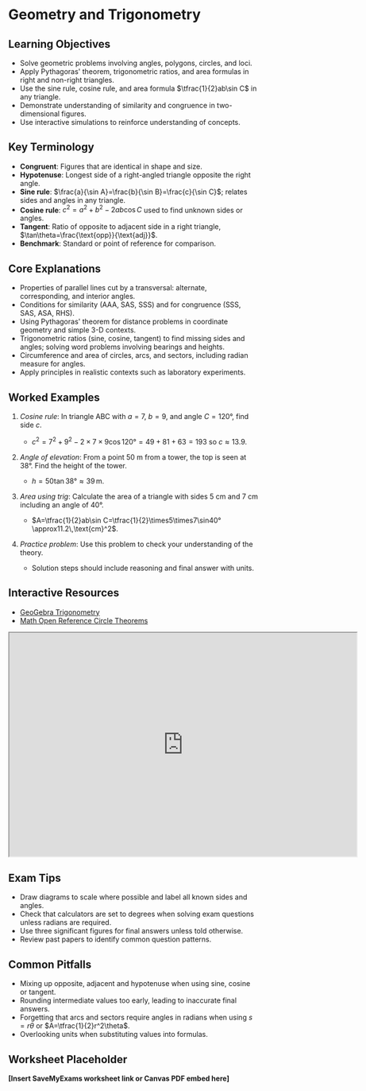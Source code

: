 # Geometry and Trigonometry

## Learning Objectives
- Solve geometric problems involving angles, polygons, circles, and loci.
- Apply Pythagoras' theorem, trigonometric ratios, and area formulas in right and non-right triangles.
- Use the sine rule, cosine rule, and area formula $\tfrac{1}{2}ab\sin C$ in any triangle.
- Demonstrate understanding of similarity and congruence in two-dimensional figures.
- Use interactive simulations to reinforce understanding of concepts.

## Key Terminology
- **Congruent**: Figures that are identical in shape and size.
- **Hypotenuse**: Longest side of a right-angled triangle opposite the right angle.
- **Sine rule**: $\frac{a}{\sin A}=\frac{b}{\sin B}=\frac{c}{\sin C}$; relates sides and angles in any triangle.
- **Cosine rule**: $c^2=a^2+b^2-2ab\cos C$ used to find unknown sides or angles.
- **Tangent**: Ratio of opposite to adjacent side in a right triangle, $\tan\theta=\frac{\text{opp}}{\text{adj}}$.
- **Benchmark**: Standard or point of reference for comparison.

## Core Explanations
- Properties of parallel lines cut by a transversal: alternate, corresponding, and interior angles.
- Conditions for similarity (AAA, SAS, SSS) and for congruence (SSS, SAS, ASA, RHS).
- Using Pythagoras' theorem for distance problems in coordinate geometry and simple 3-D contexts.
- Trigonometric ratios (sine, cosine, tangent) to find missing sides and angles; solving word problems involving bearings and heights.
- Circumference and area of circles, arcs, and sectors, including radian measure for angles.
- Apply principles in realistic contexts such as laboratory experiments.

## Worked Examples
1. *Cosine rule*: In triangle ABC with $a=7$, $b=9$, and angle $C=120°$, find side $c$.
   - $c^2=7^2+9^2-2\times7\times9\cos120°=49+81+63=193$ so $c\approx13.9$.
2. *Angle of elevation*: From a point 50 m from a tower, the top is seen at 38°. Find the height of the tower.
   - $h=50\tan38°\approx39\,\text{m}$.
3. *Area using trig*: Calculate the area of a triangle with sides 5 cm and 7 cm including an angle of 40°.
   - $A=\tfrac{1}{2}ab\sin C=\tfrac{1}{2}\times5\times7\sin40°\approx11.2\,\text{cm}^2$.

4. *Practice problem*: Use this problem to check your understanding of the theory.
   - Solution steps should include reasoning and final answer with units.
## Interactive Resources
- [GeoGebra Trigonometry](https://www.geogebra.org/m/tuhnVmxm)
- [Math Open Reference Circle Theorems](https://www.mathopenref.com/)
<iframe src="https://www.geogebra.org/material/iframe/id/mw3vhs57/width/700/height/450/border/888888/rc/false/ai/false/sdz/false" width="700" height="450" title="Interactive simulation" loading="lazy"></iframe>

## Exam Tips
- Draw diagrams to scale where possible and label all known sides and angles.
- Check that calculators are set to degrees when solving exam questions unless radians are required.
- Use three significant figures for final answers unless told otherwise.
- Review past papers to identify common question patterns.

## Common Pitfalls
- Mixing up opposite, adjacent and hypotenuse when using sine, cosine or tangent.
- Rounding intermediate values too early, leading to inaccurate final answers.
- Forgetting that arcs and sectors require angles in radians when using $s=r\theta$ or $A=\tfrac{1}{2}r^2\theta$.
- Overlooking units when substituting values into formulas.

## Worksheet Placeholder
**[Insert SaveMyExams worksheet link or Canvas PDF embed here]**
